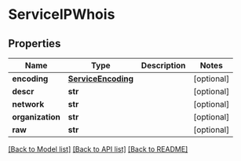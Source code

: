 # ServiceIPWhois

## Properties
Name | Type | Description | Notes
------------ | ------------- | ------------- | -------------
**encoding** | [**ServiceEncoding**](ServiceEncoding.md) |  | [optional] 
**descr** | **str** |  | [optional] 
**network** | **str** |  | [optional] 
**organization** | **str** |  | [optional] 
**raw** | **str** |  | [optional] 

[[Back to Model list]](../README.md#documentation-for-models) [[Back to API list]](../README.md#documentation-for-api-endpoints) [[Back to README]](../README.md)

